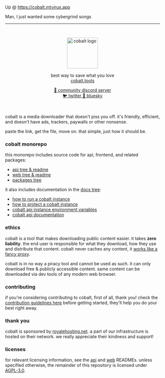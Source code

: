 Up @ https://cobalt.mtvirux.app
<p>Man, I just wanted some cybergrind songs</p>
<hr>
<div align="center">
    <br/>
    <p>
        <img src="web/static/favicon.png" title="cobalt" alt="cobalt logo" width="100" />
    </p>
    <p>
        best way to save what you love
        <br/>
        <a href="https://cobalt.tools">
            cobalt.tools
        </a>
    </p>
    <p>
        <a href="https://discord.gg/pQPt8HBUPu">
            💬 community discord server
        </a>
        <br/>
        <a href="https://x.com/justusecobalt">
            🐦 twitter
        </a>
        <a href="https://bsky.app/profile/cobalt.tools">
            🦋 bluesky
        </a>
    </p>
    <br/>
</div>

cobalt is a media downloader that doesn't piss you off. it's friendly, efficient, and doesn't have ads, trackers, paywalls or other nonsense.

paste the link, get the file, move on. that simple, just how it should be.

### cobalt monorepo
this monorepo includes source code for api, frontend, and related packages:
- [api tree & readme](/api/)
- [web tree & readme](/web/)
- [packages tree](/packages/)

it also includes documentation in the [docs tree](/docs/):
- [how to run a cobalt instance](/docs/run-an-instance.md)
- [how to protect a cobalt instance](/docs/protect-an-instance.md)
- [cobalt api instance environment variables](/docs/api-env-variables.md)
- [cobalt api documentation](/docs/api.md)

### ethics
cobalt is a tool that makes downloading public content easier. it takes **zero liability**.
the end user is responsible for what they download, how they use and distribute that content.
cobalt never caches any content, it [works like a fancy proxy](/api/src/stream/).

cobalt is in no way a piracy tool and cannot be used as such.
it can only download free & publicly accessible content.
same content can be downloaded via dev tools of any modern web browser.

### contributing
if you're considering contributing to cobalt, first of all, thank you! check the [contribution guidelines here](/CONTRIBUTING.md) before getting started, they'll help you do your best right away.

### thank you
cobalt is sponsored by [royalehosting.net](https://royalehosting.net/?partner=cobalt). a part of our infrastructure is hosted on their network. we really appreciate their kindness and support!

### licenses
for relevant licensing information, see the [api](api/README.md) and [web](web/README.md) READMEs.
unless specified otherwise, the remainder of this repository is licensed under [AGPL-3.0](LICENSE).
